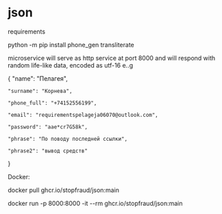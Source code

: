 # json

requirements

python -m pip install phone_gen transliterate 

microservice will serve as http service at port 8000 and will respond with random life-like data, encoded as utf-16 e..g


{
    "name": "Пелагея",
    
    "surname": "Корнева",
    
    "phone_full": "+74152556199",
    
    "email": "requirementspelageja06070@outlook.com",
    
    "password": "aae*cr7G58k",
    
    "phrase": "По поводу последней ссылки",
    
    "phrase2": "вывод средств"   
}



Docker:

docker pull ghcr.io/stopfraud/json:main


docker run -p 8000:8000 -it --rm ghcr.io/stopfraud/json:main
